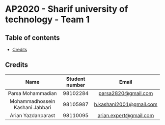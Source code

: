 # AP2020 - Sharif university of technology - Team 1

## Table of contents
* [Credits](#Credits)

## Credits
| Name | Student number | Email |
| :-: | :-: | :-: |
|Parsa Mohammadian|98102284|parsa2820@gmail.com|
|Mohammadhossein Kashani Jabbari|98105987|h.kashani2001@gmail.com|
|Arian Yazdanparast|98110095|arian.expert@gmail.com|
